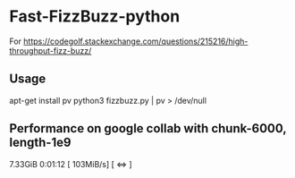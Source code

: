 # Fast-FizzBuzz-python

For https://codegolf.stackexchange.com/questions/215216/high-throughput-fizz-buzz/

## Usage
apt-get install pv
python3 fizzbuzz.py | pv > /dev/null

## Performance on google collab with chunk-6000, length-1e9
7.33GiB 0:01:12 [ 103MiB/s] [                         <=>                      ]
